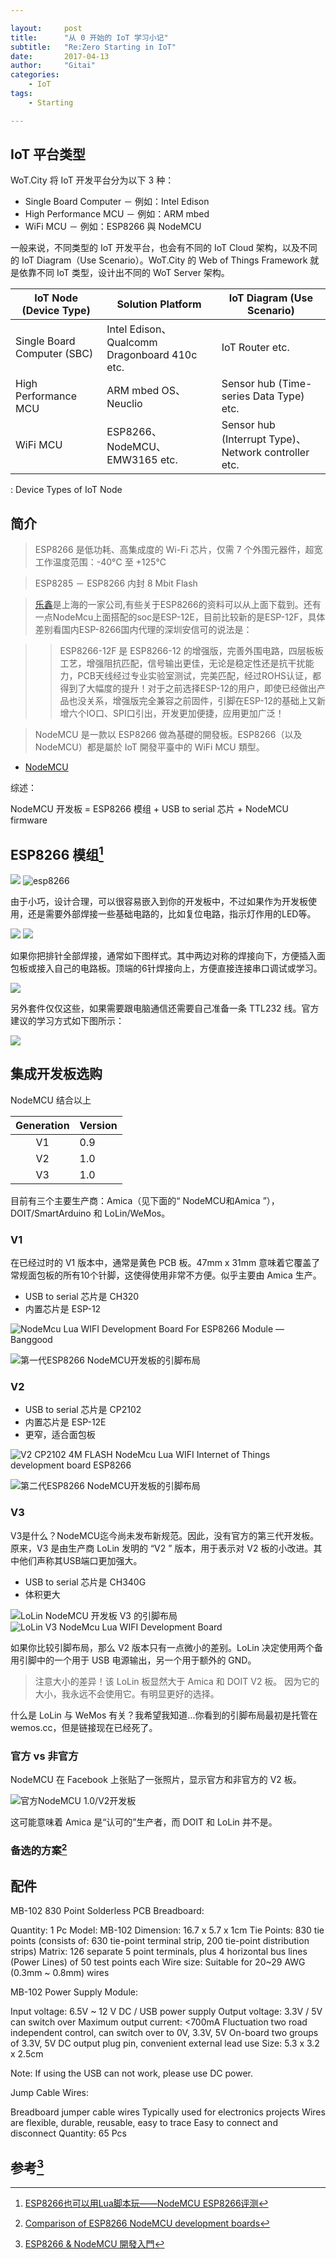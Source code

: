 ```yaml
---

layout:     post
title:      "从 0 开始的 IoT 学习小记"
subtitle:   "Re:Zero Starting in IoT"
date:       2017-04-13
author:     "Gitai"
categories:
    - IoT
tags:
    - Starting

---
```


## IoT 平台类型

WoT.City 将 IoT 开发平台分为以下 3 种：

* Single Board Computer － 例如：Intel Edison
* High Performance MCU － 例如：ARM mbed
* WiFi MCU － 例如：ESP8266 與 NodeMCU

一般来说，不同类型的 IoT 开发平台，也会有不同的 IoT Cloud 架构，以及不同的 IoT Diagram（Use Scenario）。WoT.City 的 Web of Things Framework 就是依靠不同 IoT 类型，设计出不同的 WoT Server 架构。

| IoT Node (Device Type)	| Solution Platform	| IoT Diagram (Use Scenario)
| - | - |-
| Single Board Computer (SBC) | Intel Edison、Qualcomm Dragonboard 410c etc. | IoT Router etc.
| High Performance MCU | ARM mbed OS、Neuclio | Sensor hub (Time-series Data Type) etc.
| WiFi MCU | ESP8266、NodeMCU、EMW3165 etc.	| Sensor hub (Interrupt Type)、Network controller etc.

: Device Types of IoT Node


<!-- more -->

## 简介

> ESP8266 是低功耗、高集成度的 Wi-Fi 芯片，仅需 7 个外围元器件，超宽工作温度范围：-40°C 至 +125°C

> ESP8285 － ESP8266 内封 8 Mbit Flash

> [乐鑫](http://espressif.com/zh-hans)是上海的一家公司,有些关于ESP8266的资料可以从上面下载到。还有一点NodeMcu上面搭配的soc是ESP-12E，目前比较新的是ESP-12F，具体差别看国内ESP-8266国内代理的深圳安信可的说法是：

>> ESP8266-12F 是 ESP8266-12 的增强版，完善外围电路，四层板板工艺，增强阻抗匹配，信号输出更佳，无论是稳定性还是抗干扰能力，PCB天线经过专业实验室测试，完美匹配，经过ROHS认证，都得到了大幅度的提升！对于之前选择ESP-12的用户，即使已经做出产品也没关系，增强版完全兼容之前固件，引脚在ESP-12的基础上又新增六个IO口、SPI口引出，开发更加便捷，应用更加广泛！

> NodeMCU 是一款以 ESP8266 做為基礎的開發板。ESP8266（以及 NodeMCU）都是屬於 IoT 開發平臺中的 WiFi MCU 類型。 
- [NodeMCU](https://zh.wikipedia.org/wiki/NodeMCU)


综述：

NodeMCU 开发板 = ESP8266 模组 + USB to serial 芯片 + NodeMCU firmware

## ESP8266 模组[^ESP8266_mod]

[![][1]][2]
![esp8266][3]

由于小巧，设计合理，可以很容易嵌入到你的开发板中，不过如果作为开发板使用，还是需要外部焊接一些基础电路的，比如复位电路，指示灯作用的LED等。

![][4]
![][5]

如果你把排针全部焊接，通常如下图样式。其中两边对称的焊接向下，方便插入面包板或接入自己的电路板。顶端的6针焊接向上，方便直接连接串口调试或学习。

![][6]

另外套件仅仅这些，如果需要跟电脑通信还需要自己准备一条 TTL232 线。官方建议的学习方式如下图所示：

![][7]

## 集成开发板选购

NodeMCU 结合以上 

| Generation | Version
|    :-:     |  :-
|     V1     |  0.9  
|     V2     |  1.0
|     V3     |  1.0

目前有三个主要生产商：Amica（见下面的“ NodeMCU和Amica ”），DOIT/SmartArduino 和 LoLin/WeMos。

### V1

在已经过时的 V1 版本中，通常是黄色 PCB 板。47mm x 31mm 意味着它覆盖了常规面包板的所有10个针脚，这使得使用非常不方便。似乎主要由 Amica 生产。

* USB to serial 芯片是 CH320
* 内置芯片是 ESP-12

![NodeMcu Lua WIFI Development Board For ESP8266 Module — Banggood][8]

![第一代ESP8266 NodeMCU开发板的引脚布局][9]

### V2

* USB to serial 芯片是 CP2102
* 内置芯片是 ESP-12E
* 更窄，适合面包板

![V2 CP2102 4M FLASH NodeMcu Lua WIFI Internet of Things development board ESP8266][10]

![第二代ESP8266 NodeMCU开发板的引脚布局][11]

### V3

V3是什么？NodeMCU迄今尚未发布新规范。因此，没有官方的第三代开发板。原来，V3 是由生产商 LoLin 发明的 “V2 ” 版本，用于表示对 V2 板的小改进。其中他们声称其USB端口更加强大。

* USB to serial 芯片是 CH340G
* 体积更大

![LoLin NodeMCU 开发板 V3 的引脚布局][12]
![LoLin V3 NodeMcu Lua WIFI Development Board][13]

如果你比较引脚布局，那么 V2 版本只有一点微小的差别。LoLin 决定使用两个备用引脚中的一个用于 USB 电源输出，另一个用于额外的 GND。

> 注意大小的差异！该 LoLin 板显然大于 Amica 和 DOIT  V2 板。
因为它的大小，我永远不会使用它。有明显更好的选择。

什么是 LoLin 与 WeMos 有关？我希望我知道...你看到的引脚布局最初是托管在wemos.cc，但是链接现在已经死了。

### 官方 vs 非官方

NodeMCU 在 Facebook 上张贴了一张照片，显示官方和非官方的 V2 板。

![官方NodeMCU 1.0/V2开发板][14]

这可能意味着 Amica 是“认可的”生产者，而 DOIT 和 LoLin 并不是。

### 备选的方案[^comparison-of-esp8266-nodemcu-development-boards]
  
## 配件

MB-102 830 Point Solderless PCB Breadboard:

Quantity: 1 Pc
Model: MB-102
Dimension: 16.7 x 5.7 x 1cm
Tie Points: 830 tie points (consists of: 630 tie-point terminal strip, 200 tie-point distribution strips)
Matrix: 126 separate 5 point terminals, plus 4 horizontal bus lines (Power Lines) of 50 test points each
Wire size: Suitable for 20~29 AWG (0.3mm ~ 0.8mm) wires

MB-102 Power Supply Module:

Input voltage: 6.5V ~ 12 V DC / USB power supply
Output voltage: 3.3V / 5V can switch over
Maximum output current: <700mA
Fluctuation two road independent control, can switch over to 0V, 3.3V, 5V
On-board two groups of 3.3V, 5V DC output plug pin, convenient external lead use
Size: 5.3 x 3.2 x 2.5cm

Note: If using the USB can not work, please use DC power.

Jump Cable Wires:

Breadboard jumper cable wires
Typically used for electronics projects
Wires are flexible, durable, reusable, easy to trace
Easy to connect and disconnect
Quantity: 65 Pcs

## 参考[^esp8266-nodemcu-iot-starter]

[^ESP8266_mod]: [ESP8266也可以用Lua脚本玩——NodeMCU ESP8266评测](http://www.21ic.com/eva/Expansion/201608/683416.htm)

[^comparison-of-esp8266-nodemcu-development-boards]: [Comparison of ESP8266 NodeMCU development boards](https://frightanic.com/iot/comparison-of-esp8266-nodemcu-development-boards/)

[^esp8266-nodemcu-iot-starter]: [ESP8266 & NodeMCU 開發入門](https://wotcity.com/blog/2015/08/31/esp8266-nodemcu-iot-starter-part-1/)


  [1]: http://www.kloppenborg.net/images/blog/esp8266/esp8266-esp12e-pinout.png
  [2]: http://www.kloppenborg.net/blog/microcontrollers/2016/08/02/getting-started-with-the-esp8266
  [3]: https://blog.adafruit.com/wp-content/uploads/2015/11/2-esp8266.jpg
  [4]: http://www.kloppenborg.net/images/blog/esp8266/esp8266-node-mcu-pinout.png
  [5]: http://www.21ic.com/d/file/201608/d9cf5b6b6aac454920d40ffacb626b6f.jpg
  [6]: http://www.21ic.com/d/file/201608/adfe92560c85abaa8e375760e065c6ed.jpg
  [7]: http://www.21ic.com/d/file/201608/5101b2e823debf51df2d8c4debc04bca.jpg
  [8]: http://img3.banggood.com/thumb/large/2014/xiemeijuan/05/SKU226184/SKU226184-2.jpg
  [9]: https://dziadalnfpolx.cloudfront.net/blog/wp-content/uploads/2015/09/esp8266-nodemcu-dev-kit-v1-pins.png
  [10]: https://dziadalnfpolx.cloudfront.net/blog/wp-content/uploads/2015/09/esp8266-nodemcu-dev-kit-v2-300x269.jpg
  [11]: https://dziadalnfpolx.cloudfront.net/blog/wp-content/uploads/2015/09/esp8266-nodemcu-dev-kit-v2-pins.png
  [12]: https://dziadalnfpolx.cloudfront.net/blog/wp-content/uploads/2015/09/esp8266-nodemcu-dev-kit-v3-pins.jpg
  [13]: http://img1.banggood.com/thumb/large/oaupload/banggood/images/6B/97/3cda1ef7-adef-92d8-f26b-9c047864b814.jpg
  [14]: https://dziadalnfpolx.cloudfront.net/blog/wp-content/uploads/2015/09/official-nodemcu-development-board-300x200.jpg